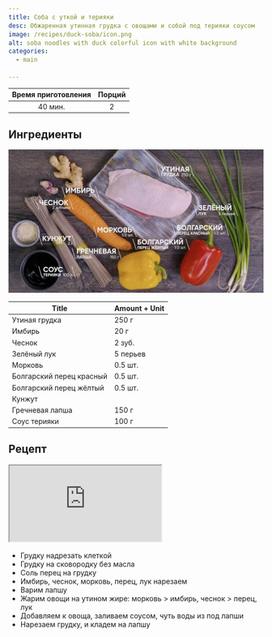 ```yaml
---
title: Соба с уткой и терияки
desc: Обжаренная утинная грудка с овощами и собой под терияки соусом
image: /recipes/duck-soba/icon.png
alt: soba noodles with duck colorful icon with white background
categories:
  - main

---
```


| Время приготовления |   Порций   |
|:-------------------:|:----------:|
|     40 мин.      | 2 |

## Ингредиенты

![Ингредиенты](/static/images/recipes/duck-soba/ingredients.png)


| Title                        | Amount + Unit |
|------------------------------|---------------|
| Утиная грудка                | 250 г         |
| Имбирь                       | 20 г          |
| Чеснок                      | 2 зуб.        |
| Зелёный лук                 | 5 перьев       |
| Морковь                     | 0.5 шт.       |
| Болгарский перец красный   | 0.5 шт.       |
| Болгарский перец жёлтый    | 0.5 шт.       |
| Кунжут                      |               |
| Гречневая лапша             | 150 г         |
| Соус терияки                | 100 г         |

## Рецепт

<iframe src="https://www.youtube.com/embed/CYouXwvazpg" ></iframe>

- Грудку надрезать клеткой
- Грудку на сковородку без масла
- Соль перец на грудку
- Имбирь, чеснок, морковь, перец, лук нарезаем
- Варим лапшу
- Жарим овощи на утином жире: морковь > имбирь, чеснок > перец, лук
- Добавляем к овоща, заливаем соусом, чуть воды из под лапши
- Нарезаем грудку, и кладем на лапшу